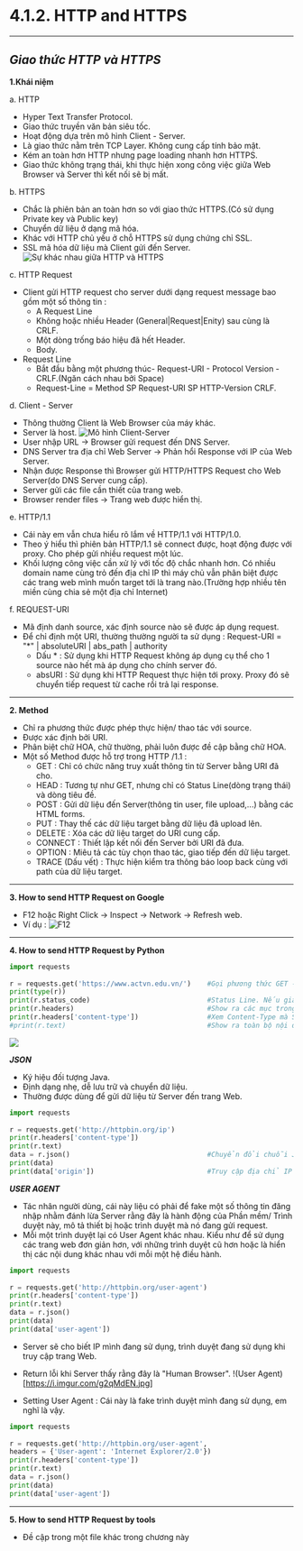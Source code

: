 # **4.1.2. HTTP and HTTPS** 
---
## *Giao thức HTTP và HTTPS*

**1.Khái niệm**

a. HTTP
- Hyper Text Transfer Protocol.
- Giao thức truyền văn bản siêu tốc.
- Hoạt động dựa trên mô hình Client - Server. 
- Là giao thức nằm trên TCP Layer. Không cung cấp tính bảo mật.  
- Kém an toàn hơn HTTP nhưng page loading nhanh hơn HTTPS.
- Giao thức không trạng thái, khi thực hiện xong công việc giữa Web Browser và Server thì kết nối sẽ bị mất. 

b. HTTPS 
- Chắc là phiên bản an toàn hơn so với giao thức HTTPS.(Có sử dụng Private key và Public key)
- Chuyển dữ liệu ở dạng mã hóa. 
- Khác với HTTP chủ yếu ở chỗ HTTPS sử dụng chứng chỉ SSL. 
- SSL mã hóa dữ liệu mà Client gửi đến Server. 
![Sự khác nhau giữa HTTP và HTTPS](https://i.imgur.com/dwVZvYh.png)

c. HTTP Request 
- Client gửi HTTP request cho server dưới dạng request message bao gồm một số thông tin : 
  - A Request Line
  - Không hoặc nhiều Header (General|Request|Enity) sau cùng là CRLF. 
  - Một dòng trống báo hiệu đã hết Header. 
  - Body.
- Request Line 
  - Bắt đầu bằng một phương thúc-  Request-URI - Protocol Version - CRLF.(Ngăn cách nhau bởi Space)
  - Request-Line = Method SP Request-URI SP HTTP-Version CRLF.
  
d. Client - Server 
- Thông thường Client là Web Browser của máy khác. 
- Server là host.
![Mô hình Client-Server](https://i.imgur.com/mguQGHx.png)
- User nhập URL -> Browser gửi request đến DNS Server. 
- DNS Server tra  địa chỉ Web Server -> Phản hổi Response với IP của Web Server. 
- Nhận được Response thì Browser gửi HTTP/HTTPS Request cho Web Server(do DNS Server cung cấp). 
- Server gửi các file cần thiết của trang web. 
- Browser render files -> Trang web được hiển thị.

e. HTTP/1.1
- Cái này em vẫn chưa hiểu rõ lắm về HTTP/1.1 với HTTP/1.0. 
- Theo ý hiểu thì phiên bản HTTP/1.1 sẽ connect được, hoạt động được với proxy. Cho phép gửi nhiều request một lúc. 
- Khối lượng công việc cần xử lý với tốc độ chắc nhanh hơn. Có nhiều domain name cùng trỏ đến địa chỉ IP thì máy chủ 
vẫn phân biệt được các trang web mình muốn target tới là trang nào.(Trường hợp nhiều tên miền cùng chia sẻ một địa chỉ 
Internet)

f. REQUEST-URI 
- Mã định danh source, xác định source nào sẽ được áp dụng request. 
- Để chỉ định một URI, thường thường người ta sử dụng : Request-URI = "*" | absoluteURI | abs_path | authority
    - Dấu * : Sử dụng khi HTTP Request không áp dụng cụ thể cho 1 source nào hết mà áp dụng cho chính server đó. 
    - absURI : Sử dụng khi HTTP Request thực hiện tới proxy. Proxy đó sẽ chuyển tiếp request từ cache rồi trả lại response. 
---
**2. Method**
- Chỉ ra phương thức được phép thực hiện/ thao tác với source. 
- Được xác định bởi URI. 
- Phân biệt chữ HOA, chữ thường, phải luôn được đề cập bằng chữ HOA. 
- Một số Method được hỗ trợ trong HTTP /1.1 :
    - GET : Chỉ có chức năng truy xuất thông tin từ Server bằng URI đã cho.
    - HEAD : Tương tự như GET, nhưng chỉ có Status Line(dòng trạng thái) và dòng tiêu đề. 
    - POST : Gửi dữ liệu đến Server(thông tin user, file upload,...) bằng các HTML forms. 
    - PUT : Thay thế các dữ liệu target bằng dữ liệu đã upload lên. 
    - DELETE : Xóa các dữ liệu target do URI cung cấp. 
    - CONNECT : Thiết lập kết nối đến Server bởi URI đã đưa. 
    - OPTION : Miêu tả các tùy chọn thao tác, giao tiếp đến dữ liệu target. 
    - TRACE (Dấu vết) : Thực hiện kiểm tra thông báo loop back cùng với path của dữ liệu target. 

---
**3. How to send HTTP Request on Google**
- F12 hoặc Right Click -> Inspect -> Network -> Refresh web. 
- Ví dụ : 
![F12](https://i.imgur.com/615o9EO.jpg)

---
**4. How to send HTTP Request by Python**

```python 
import requests
 
r = requests.get('https://www.actvn.edu.vn/')    #Gọi phương thức GET -> chuyển tới URL đích -> Trả về request.models.Response 
print(type(r))
print(r.status_code)                             #Status Line. Nếu giá trị = 200 -> Success
print(r.headers)                                 #Show ra các mục trong Header
print(r.headers['content-type'])                 #Xem Content-Type mà Server đã gửi
#print(r.text)                                   #Show ra toàn bộ nội dung trang
```
![](https://i.imgur.com/pCRT0Us.jpg)

***JSON***
- Ký hiệu đối tượng Java. 
- Định dạng nhẹ, dễ lưu trữ và chuyển dữ liệu.
- Thường được dùng để gửi dữ liệu từ Server đến trang Web. 
```python 
import requests
 
r = requests.get('http://httpbin.org/ip')
print(r.headers['content-type'])
print(r.text)
data = r.json()                                  #Chuyển đổi chuỗi JSON thành Python data structor, chứa khóa và địa chỉ IP của máy
print(data)
print(data['origin'])                            #Truy cập địa chỉ IP
```

***USER AGENT***
- Tác nhân người dùng, cái này liệu có phải để fake một số thông tin đăng nhập nhằm đánh lừa Server rằng đây là hành động
của Phần mềm/ Trình duyệt này, mô tả thiết bị hoặc trình duyệt mà nó đang gửi request. 
- Mỗi một trình duyệt lại có User Agent khác nhau. Kiểu như để sử dụng các trang web đơn giản hơn, với những 
trình duyệt cũ hơn hoặc là hiển thị các nội dung khác nhau với mỗi một hệ điều hành.
```python 
import requests
 
r = requests.get('http://httpbin.org/user-agent')
print(r.headers['content-type'])
print(r.text)
data = r.json()
print(data)
print(data['user-agent'])
```
- Server sẽ cho biết IP mình đang sử dụng, trình duyệt đang sử dụng khi truy cập trang Web. 
- Return lỗi khi Server thấy rằng đây là "Human Browser". 
!(User Agent)[https://i.imgur.com/g2qMdEN.jpg]

- Setting User Agent : Cái này là fake trình duyệt mình đang sử dụng, em nghĩ là vậy. 
```python 
import requests
 
r = requests.get('http://httpbin.org/user-agent',
headers = {'User-agent': 'Internet Explorer/2.0'})
print(r.headers['content-type'])
print(r.text)
data = r.json()
print(data)
print(data['user-agent'])
```

---
**5. How to send HTTP Request by tools**
- Đề cập trong một file khác trong chương này


